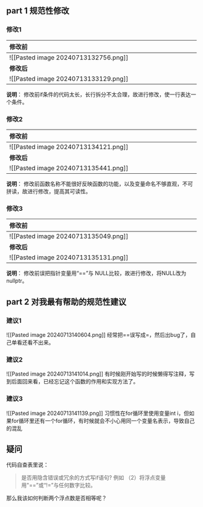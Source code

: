 ## part 1 规范性修改

### 修改1
| 修改前                               |
| :------------------------------------ |
| <div style="width: 645px;">![[Pasted image 20240713132756.png]]</div> |
| **修改后**                               |
| ![[Pasted image 20240713133129.png]]|
**说明**：
修改前if条件的代码太长，长行拆分不太合理，故进行修改，使一行表达一个条件。

### 修改2
| 修改前                                  |
| :----------------------------------- |
|<div style="width: 650px;"> ![[Pasted image 20240713134121.png]] </div>|
| **修改后**                              |
| ![[Pasted image 20240713135441.png]] |
**说明**：
修改前函数名称不能很好反映函数的功能，以及变量命名不够直观，不可拼读，故进行修改，提高其可读性。

### 修改3
| 修改前                               |
| :------------------------------------ |
|<div style="width: 650px;"> ![[Pasted image 20240713135049.png]] </div>|
| **修改后**                               |
| ![[Pasted image 20240713135131.png]]|
**说明**：
修改前误把指针变量用“\=\=”与 NULL比较，故进行修改，将NULL改为nullptr。

## part 2 对我最有帮助的规范性建议

### 建议1
![[Pasted image 20240713140604.png]]
经常把\=\=误写成=，然后出bug了，自己单看还看不出来。

### 建议2
![[Pasted image 20240713141014.png]]
有时候刚开始写的时候懒得写注释，写到后面回来看，已经忘记这个函数的作用和实现方法了。

### 建议3
![[Pasted image 20240713141139.png]]
习惯性在for循环里使用变量int i，但如果for循环里还有一个for循环，有时候就会不小心用同一个变量名表示，导致自己的混乱

## 疑问
代码自查表里说：
> 是否用隐含错误或冗余的方式写if语句? 例如
>（2）将浮点变量用"\=\=”或“!=”与任何数字比较。

那么我该如何判断两个浮点数是否相等呢？
